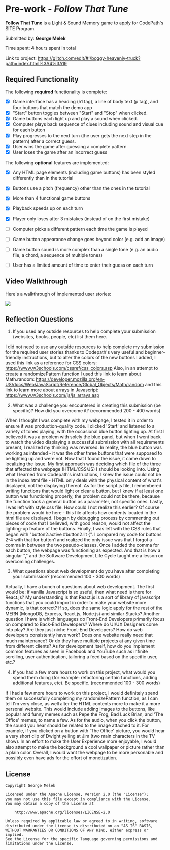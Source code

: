 # Pre-work - _Follow That Tune_

**Follow That Tune** is a Light & Sound Memory game to apply for CodePath's SITE Program.

Submitted by: **George Melek**

Time spent: **4** hours spent in total

Link to project: https://glitch.com/edit/#!/boggy-heavenly-truck?path=index.html%3A4%3A19

## Required Functionality

The following **required** functionality is complete:

- [x] Game interface has a heading (h1 tag), a line of body text (p tag), and four buttons that match the demo app
- [x] "Start" button toggles between "Start" and "Stop" when clicked.
- [x] Game buttons each light up and play a sound when clicked.
- [x] Computer plays back sequence of clues including sound and visual cue for each button
- [x] Play progresses to the next turn (the user gets the next step in the pattern) after a correct guess.
- [x] User wins the game after guessing a complete pattern
- [x] User loses the game after an incorrect guess

The following **optional** features are implemented:

- [x] Any HTML page elements (including game buttons) has been styled differently than in the tutorial
- [x] Buttons use a pitch (frequency) other than the ones in the tutorial
- [x] More than 4 functional game buttons
- [x] Playback speeds up on each turn
- [x] Player only loses after 3 mistakes (instead of on the first mistake)
- [ ] Computer picks a different pattern each time the game is played
- [ ] Game button appearance change goes beyond color (e.g. add an image)
- [ ] Game button sound is more complex than a single tone (e.g. an audio file, a chord, a sequence of multiple tones)
- [ ] User has a limited amount of time to enter their guess on each turn


## Video Walkthrough

Here's a walkthrough of implemented user stories:

![](https://i.imgur.com/isx3j8D.gif)



## Reflection Questions

1. If you used any outside resources to help complete your submission (websites, books, people, etc) list them here.

I did not need to use any outside resources to help complete my submission for the required user stories thanks to Codepath's very useful and beginner-friendly instructions, but to alter the colors of the new buttons I added, I used this link as a reference for CSS colors: https://www.w3schools.com/cssref/css_colors.asp
Also, in an attempt to create a randomizePattern function I used this link to learn about Math.random: https://developer.mozilla.org/en-US/docs/Web/JavaScript/Reference/Global_Objects/Math/random and this link to learn more about arrays in Javascript: https://www.w3schools.com/js/js_arrays.asp

2. What was a challenge you encountered in creating this submission (be specific)? How did you overcome it? (recommended 200 - 400 words)

When I thought I was complete with my webpage, I tested it in order to ensure it was production-quality code. I clicked 'Start' and listened to a variety of tones playing, with the occasional blue button lighting up. At first I believed it was a problem with solely the blue panel, but when I went back to watch the video displaying a successful submission with all requirements present, I realized my thinking was reversed. In reality, the blue button was working as intended - it was the other three buttons that were supposed to be lighting up and were not. Now that I found the issue, it came down to localizing the issue. My first approach was deciding which file of the three that affected the webpage (HTML/CSS/JS) I should be looking into. Using what I learned from Codepath's instructions, I knew the issue could not be in the index.html file - HTML only deals with the physical content of what's displayed, not the displaying thereof. As for the script.js file, I remembered writing functions that would light or clear a button, but I knew if at least one button was functioning properly, the problem could not be there, because the function took a general button as a parameter, not specific ones. Lastly, I was left with style.css file. How could I not realize this earlier? Of course the problem would be here - this file affects how contents located in the html file are displayed. I began by debugging process by commenting out pieces of code that I believed, with good reason, would not affect the lighting-up feature of the buttons. Finally, I was left with the CSS rules that began with "button2:active #button2.lit {". I compared my code for buttons 2-4 with that for button1 and realized the only issue was that I forgot a comma in between the two pseudo-classes. Once I added the comma for each button, the webpage was functioning as expected. And that is how a singular "," and the Software Development Life Cycle taught me a lesson on overcoming challenges.

3. What questions about web development do you have after completing your submission? (recommended 100 - 300 words)

Actually, I have a bunch of questions about web development. The first would be: if vanilla Javascript is so useful, then what need is there for React.js? My understanding is that React.js is a sort of library of javascript functions that you could import in order to make your website more dynamic, is that correct? If so, does the same logic apply for the rest of the MERN (MongoDB, Express, React.js, Node.js) and similar Stacks? Another question I have is which languages do Front-End Developers primarily focus on compared to Back-End Developers? Where do UI/UX Designers come into play? Are they just niche Front-End Developers? How do web developers consistently have work? Does one website really need that much maintenance? Or do they have multiple projects at any given time from different clients? As for development itself, how do you implement common features as seen in Facebook and YouTube such as infinite scrolling, user authentication, tailoring a feed based on the specific user, etc.?

4. If you had a few more hours to work on this project, what would you spend them doing (for example: refactoring certain functions, adding additional features, etc). Be specific. (recommended 100 - 300 words)

If I had a few more hours to work on this project, I would definitely spend them on successfully completing my randomizePattern function, as I can tell I'm very close, as well alter the HTML contents more to make it a more personal website. This would include adding images to the buttons, like popular and funny memes such as Pepe the Frog, Bad Luck Brian, and 'The Office' memes, to name a few. As for the audio, when you click the button, the sound you hear should be related to the image attached to it. For example, if you clicked on a button with 'The Office' picture, you would hear a very short clip of Dwight yelling at Jim (two main characters in the TV show). In an effort to make the User Experience more enjoyable, I would also attempt to make the background a cool wallpaper or picture rather than a plain color. Overall, I would want the webpage to be more personable and possibly even have ads for the effort of monetization.

## License

    Copyright George Melek

    Licensed under the Apache License, Version 2.0 (the "License");
    you may not use this file except in compliance with the License.
    You may obtain a copy of the License at

        http://www.apache.org/licenses/LICENSE-2.0

    Unless required by applicable law or agreed to in writing, software
    distributed under the License is distributed on an "AS IS" BASIS,
    WITHOUT WARRANTIES OR CONDITIONS OF ANY KIND, either express or implied.
    See the License for the specific language governing permissions and
    limitations under the License.
